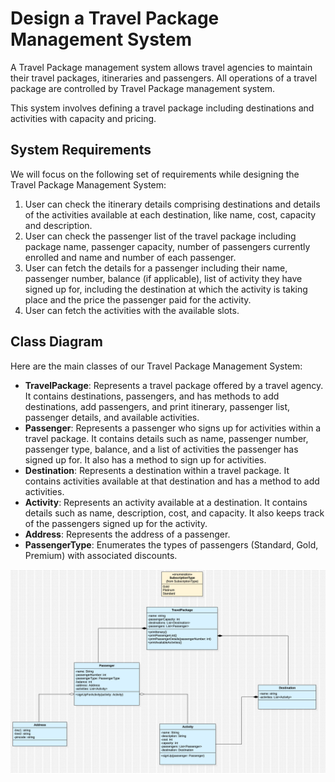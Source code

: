 # Design a Travel Package Management System

A Travel Package management system allows travel agencies to maintain their travel packages, itineraries and passengers. All operations of a travel package are controlled by Travel Package management system.

This system involves defining a travel package including destinations and activities with capacity and pricing. 

## System Requirements

We will focus on the following set of requirements while designing the Travel Package Management System:

1. User can check the itinerary details comprising destinations and details of the activities available at each destination, like name, cost, capacity and description.
2. User can check the passenger list of the travel package including package name, passenger capacity, number of passengers currently enrolled and name and number of each passenger. 
3. User can fetch the details for a passenger including their name, passenger number, balance (if applicable), list of activity they have signed up for, including the destination at which the activity is taking place and the price the passenger paid for the activity.
4. User can fetch the activities with the available slots. 

## Class Diagram

Here are the main classes of our Travel Package Management System:

* **TravelPackage**: Represents a travel package offered by a travel agency. It contains destinations, passengers, and has methods to add destinations, add passengers, and print itinerary, passenger list, passenger details, and available activities.
* **Passenger**: Represents a passenger who signs up for activities within a travel package. It contains details such as name, passenger number, passenger type, balance, and a list of activities the passenger has signed up for. It also has a method to sign up for activities.
* **Destination**: Represents a destination within a travel package. It contains activities available at that destination and has a method to add activities.
* **Activity**: Represents an activity available at a destination. It contains details such as name, description, cost, and capacity. It also keeps track of the passengers signed up for the activity.
* **Address**: Represents the address of a passenger.
* **PassengerType**: Enumerates the types of passengers (Standard, Gold, Premium) with associated discounts.

![UML](https://github.com/pradhumnpanchal/TravelPackageLLD/blob/main/Main.png)


